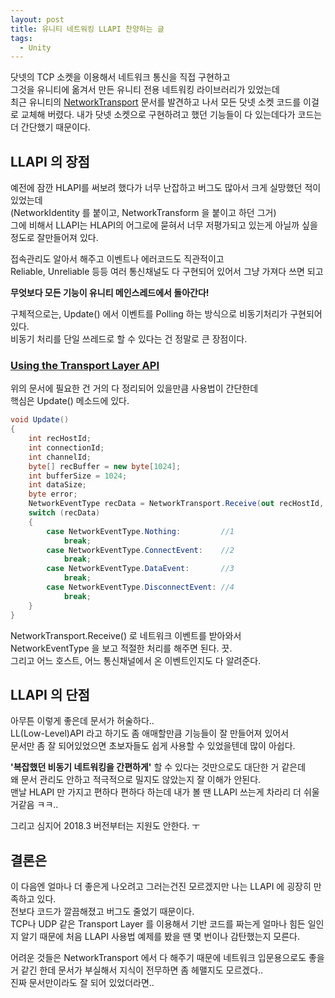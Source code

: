 ```yaml
---
layout: post
title: 유니티 네트워킹 LLAPI 찬양하는 글
tags:
  - Unity
---
```


닷넷의 TCP 소켓을 이용해서 네트워크 통신을 직접 구현하고  
그것을 유니티에 옮겨서 만든 유니티 전용 네트워킹 라이브러리가 있었는데  
최근 유니티의 [NetworkTransport](https://docs.unity3d.com/2018.2/Documentation/ScriptReference/Networking.NetworkTransport.html) 문서를 발견하고 나서 모든 닷넷 소켓 코드를 이걸로 교체해 버렸다. 내가 닷넷 소켓으로 구현하려고 했던 기능들이 다 있는데다가 코드는 더 간단했기 때문이다.

## LLAPI 의 장점
예전에 잠깐 HLAPI를 써보려 했다가 너무 난잡하고 버그도 많아서 크게 실망했던 적이 있었는데  
(NetworkIdentity 를 붙이고, NetworkTransform 을 붙이고 하던 그거)    
그에 비해서 LLAPI는 HLAPI의 어그로에 묻혀서 너무 저평가되고 있는게 아닐까 싶을정도로 잘만들어져 있다.  

접속관리도 알아서 해주고 이벤트나 에러코드도 직관적이고  
Reliable, Unreliable 등등 여러 통신채널도 다 구현되어 있어서 그냥 가져다 쓰면 되고  

**무엇보다 모든 기능이 유니티 메인스레드에서 돌아간다!**  

구체적으로는, Update() 에서 이벤트를 Polling 하는 방식으로 비동기처리가 구현되어 있다.  
비동기 처리를 단일 쓰레드로 할 수 있다는 건 정말로 큰 장점이다.  

### [Using the Transport Layer API](http://stalhandske.dk/UnityDocs/Manual/UNetUsingTransport.html)  

위의 문서에 필요한 건 거의 다 정리되어 있을만큼 사용법이 간단한데  
핵심은 Update() 메소드에 있다.

```csharp
void Update()
{
    int recHostId; 
    int connectionId; 
    int channelId; 
    byte[] recBuffer = new byte[1024]; 
    int bufferSize = 1024;
    int dataSize;
    byte error;
    NetworkEventType recData = NetworkTransport.Receive(out recHostId, out connectionId, out channelId, recBuffer, bufferSize, out dataSize, out error);
    switch (recData)
    {
        case NetworkEventType.Nothing:         //1
            break;
        case NetworkEventType.ConnectEvent:    //2
            break;
        case NetworkEventType.DataEvent:       //3
            break;
        case NetworkEventType.DisconnectEvent: //4
            break;
    }
}
```

NetworkTransport.Receive() 로 네트워크 이벤트를 받아와서  
NetworkEventType 을 보고 적절한 처리를 해주면 된다. 끗.  
그리고 어느 호스트, 어느 통신채널에서 온 이벤트인지도 다 알려준다.  

## LLAPI 의 단점
아무튼 이렇게 좋은데 문서가 허술하다..  
LL(Low-Level)API 라고 하기도 좀 애매할만큼 기능들이 잘 만들어져 있어서  
문서만 좀 잘 되어있었으면 초보자들도 쉽게 사용할 수 있었을텐데 많이 아쉽다.

**'복잡했던 비동기 네트워킹을 간편하게'** 할 수 있다는 것만으로도 대단한 거 같은데  
왜 문서 관리도 안하고 적극적으로 밀지도 않았는지 잘 이해가 안된다.  
맨날 HLAPI 만 가지고 편하다 편하다 하는데 내가 볼 땐 LLAPI 쓰는게 차라리 더 쉬울거같음 ㅋㅋ..  

그리고 심지어 2018.3 버전부터는 지원도 안한다. ㅜ  

## 결론은
이 다음엔 얼마나 더 좋은게 나오려고 그러는건진 모르겠지만 나는 LLAPI 에 굉장히 만족하고 있다.  
전보다 코드가 깔끔해졌고 버그도 줄었기 때문이다.  
TCP나 UDP 같은 Transport Layer 를 이용해서 기반 코드를 짜는게 얼마나 힘든 일인지 알기 때문에 처음 LLAPI 사용법 예제를 봤을 땐 몇 번이나 감탄했는지 모른다.  

어려운 것들은 NetworkTransport 에서 다 해주기 때문에 네트워크 입문용으로도 좋을 거 같긴 한데 문서가 부실해서 지식이 전무하면 좀 헤맬지도 모르겠다..  
진짜 문서만이라도 잘 되어 있었더라면..

